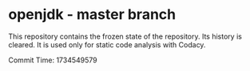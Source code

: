 # openjdk - master branch

This repository contains the frozen state of the repository.
Its history is cleared. It is used only for static code
analysis with Codacy.

Commit Time: 1734549579